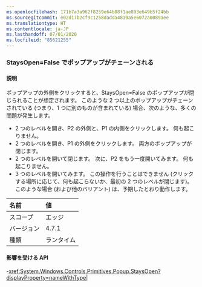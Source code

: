 ```yaml
---
ms.openlocfilehash: 171b7a3a962f8259e64b88f1ae893e649b5f24bb
ms.sourcegitcommit: e02d17b2cf9c1258dadda4810a5e6072a0089aee
ms.translationtype: HT
ms.contentlocale: ja-JP
ms.lasthandoff: 07/01/2020
ms.locfileid: "85621255"
---
```

### <a name="chained-popups-with-staysopenfalse"></a>StaysOpen=False でポップアップがチェーンされる

#### <a name="details"></a>説明

ポップアップの外側をクリックすると、StaysOpen=False のポップアップが閉じられることが想定されます。 このような 2 つ以上のポップアップがチェーンされている (つまり、1 つに別のものが含まれている) 場合、次のような、多くの問題が発生します。<ul><li>2 つのレベルを開き、P2 の外側と、P1 の内側をクリックします。  何も起こりません。</li><li>2 つのレベルを開き、P1 の外側をクリックします。  両方のポップアップが閉じます。</li><li>2 つのレベルを開いて閉じます。  次に、P2 をもう一度開いてみます。  何も起こりません。</li><li>3 つのレベルを開いてみます。  この操作を行うことはできません  (クリックする場所に応じて、何も起こらないか、最初の 2 つのレベルが閉じます)。このような場合 (および他のバリアント) は、予期したとおり動作します。</li></ul>

| 名前    | 値       |
|:--------|:------------|
| スコープ   |エッジ|
|バージョン|4.7.1|
|種類|ランタイム

#### <a name="affected-apis"></a>影響を受ける API

-<xref:System.Windows.Controls.Primitives.Popup.StaysOpen?displayProperty=nameWithType></li></ul>|
